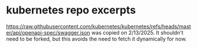 # kubernetes repo excerpts

https://raw.githubusercontent.com/kubernetes/kubernetes/refs/heads/master/api/openapi-spec/swagger.json was copied on 2/13/2025. It shouldn't need to be forked, but this avoids the need to fetch it dynamically for now.
